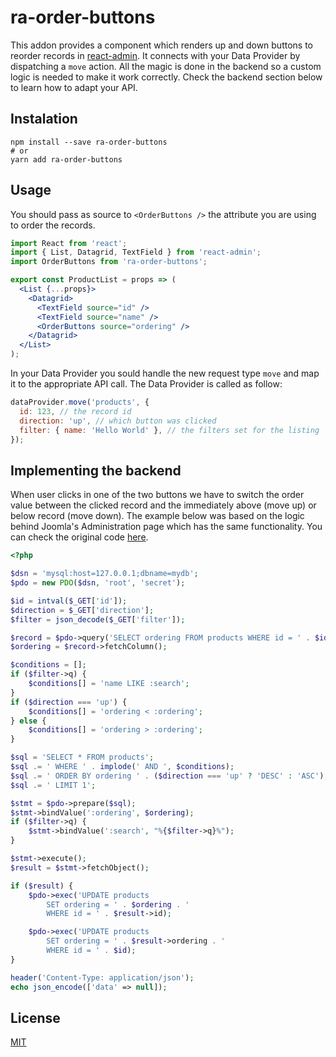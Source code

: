 # ra-order-buttons

This addon provides a component which renders up and down buttons to reorder records in [react-admin](https://github.com/marmelab/react-admin). It connects with your Data Provider by dispatching a `move` action. All the magic is done in the backend so a custom logic is needed to make it work correctly. Check the backend section below to learn how to adapt your API.

## Instalation

```
npm install --save ra-order-buttons
# or
yarn add ra-order-buttons
```

## Usage

You should pass as source to `<OrderButtons />` the attribute you are using to order the records.

```jsx
import React from 'react';
import { List, Datagrid, TextField } from 'react-admin';
import OrderButtons from 'ra-order-buttons';

export const ProductList = props => (
  <List {...props}>
    <Datagrid>
      <TextField source="id" />
      <TextField source="name" />
      <OrderButtons source="ordering" />
    </Datagrid>
  </List>
);
```

In your Data Provider you sould handle the new request type `move` and map it to the appropriate API call. The Data Provider is called as follow:

```js
dataProvider.move('products', {
  id: 123, // the record id
  direction: 'up', // which button was clicked
  filter: { name: 'Hello World' }, // the filters set for the listing
});
```

## Implementing the backend

When user clicks in one of the two buttons we have to switch the order value between the clicked record and the immediately above (move up) or below record (move down). The example below was based on the logic behind Joomla's Administration page which has the same functionality. You can check the original code [here](https://github.com/joomla/joomla-cms/blob/staging/libraries/src/Table/Table.php#L1423).

```php
<?php

$dsn = 'mysql:host=127.0.0.1;dbname=mydb';
$pdo = new PDO($dsn, 'root', 'secret');

$id = intval($_GET['id']);
$direction = $_GET['direction'];
$filter = json_decode($_GET['filter']);

$record = $pdo->query('SELECT ordering FROM products WHERE id = ' . $id);
$ordering = $record->fetchColumn();

$conditions = [];
if ($filter->q) {
    $conditions[] = 'name LIKE :search';
}
if ($direction === 'up') {
    $conditions[] = 'ordering < :ordering';
} else {
    $conditions[] = 'ordering > :ordering';
}

$sql = 'SELECT * FROM products';
$sql .= ' WHERE ' . implode(' AND ', $conditions);
$sql .= ' ORDER BY ordering ' . ($direction === 'up' ? 'DESC' : 'ASC');
$sql .= ' LIMIT 1';

$stmt = $pdo->prepare($sql);
$stmt->bindValue(':ordering', $ordering);
if ($filter->q) {
    $stmt->bindValue(':search', "%{$filter->q}%");
}

$stmt->execute();
$result = $stmt->fetchObject();

if ($result) {
    $pdo->exec('UPDATE products
        SET ordering = ' . $ordering . '
        WHERE id = ' . $result->id);

    $pdo->exec('UPDATE products
        SET ordering = ' . $result->ordering . '
        WHERE id = ' . $id);
}

header('Content-Type: application/json');
echo json_encode(['data' => null]);
```

## License

[MIT](https://choosealicense.com/licenses/mit/)
